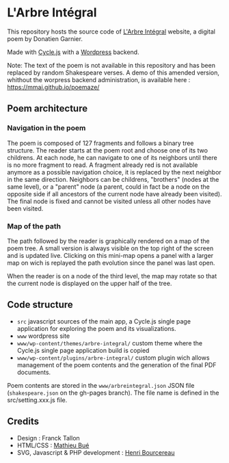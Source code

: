 # L'Arbre Intégral

This repository hosts the source code of [L'Arbre Intégral](http://arbre-integral.net) website, a digital poem by Donatien Garnier.

Made with [Cycle.js](http://cyclejs.org) with a [Wordpress](http://wordpress.org) backend.

Note: The text of the poem is not available in this repository and has been replaced by random Shakespeare verses.
A demo of this amended version, whithout the worpress backend administration, is available here : https://mmai.github.io/poemaze/

## Poem architecture 

### Navigation in the poem

The poem is composed of 127 fragments and follows a binary tree structure. The reader starts at the poem root and choose one of its two childrens. At each node, he can navigate to one of its neighbors until there is no more fragment to read.
A fragment already red is not available anymore as a possible navigation choice, it is replaced by the next neighbor in the same direction.
Neighbors can be childrens, "brothers" (nodes at the same level), or a "parent" node (a parent, could in fact be a node on the opposite side if all ancestors of the current node have already been visited).
The final node is fixed and cannot be visited unless all other nodes have been visited.

### Map of the path

The path followed by the reader is graphically rendered on a map of the poem tree. A small version is always visible on the top right of the screen and is updated live. Clicking on this mini-map opens a panel with a larger map on wich is replayed the path evolution since the panel was last open.

When the reader is on a node of the third level, the map may rotate so that the current node is displayed on the upper half of the tree.

## Code structure

* `src` javascript sources of the main app, a Cycle.js single page application for exploring the poem and its visualizations.
* `www`  wordpress site 
* `www/wp-content/themes/arbre-integral/` custom theme where the Cycle.js single page application build is copied 
* `www/wp-content/plugins/arbre-integral/` custom plugin wich allows management of the poem contents and the generation of the final PDF documents. 

Poem contents are stored in the `www/arbreintegral.json` JSON file (`shakespeare.json` on the gh-pages branch). The file name is defined in the src/setting.xxx.js file.

## Credits

* Design : Franck Tallon
* HTML/CSS : [Mathieu Bué](https://github.com/twikito)
* SVG, Javascript & PHP development : [Henri Bourcereau](https://github.com/mmai)

